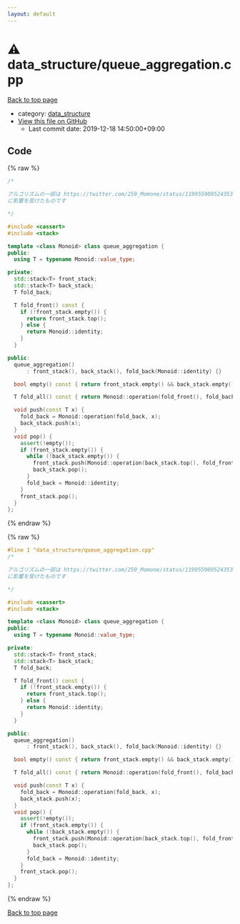 ```yaml
---
layout: default
---
```


<!-- mathjax config similar to math.stackexchange -->
<script type="text/javascript" async
  src="https://cdnjs.cloudflare.com/ajax/libs/mathjax/2.7.5/MathJax.js?config=TeX-MML-AM_CHTML">
</script>
<script type="text/x-mathjax-config">
  MathJax.Hub.Config({
    TeX: { equationNumbers: { autoNumber: "AMS" }},
    tex2jax: {
      inlineMath: [ ['$','$'] ],
      processEscapes: true
    },
    "HTML-CSS": { matchFontHeight: false },
    displayAlign: "left",
    displayIndent: "2em"
  });
</script>

<script type="text/javascript" src="https://cdnjs.cloudflare.com/ajax/libs/jquery/3.4.1/jquery.min.js"></script>
<script src="https://cdn.jsdelivr.net/npm/jquery-balloon-js@1.1.2/jquery.balloon.min.js" integrity="sha256-ZEYs9VrgAeNuPvs15E39OsyOJaIkXEEt10fzxJ20+2I=" crossorigin="anonymous"></script>
<script type="text/javascript" src="../../assets/js/copy-button.js"></script>
<link rel="stylesheet" href="../../assets/css/copy-button.css" />


# :warning: data_structure/queue_aggregation.cpp

<a href="../../index.html">Back to top page</a>

* category: <a href="../../index.html#c8f6850ec2ec3fb32f203c1f4e3c2fd2">data_structure</a>
* <a href="{{ site.github.repository_url }}/blob/master/data_structure/queue_aggregation.cpp">View this file on GitHub</a>
    - Last commit date: 2019-12-18 14:50:00+09:00




## Code

<a id="unbundled"></a>
{% raw %}
```cpp
/*

アルゴリズムの一部は https://twitter.com/259_Momone/status/1199559095243530240
に影響を受けたものです

*/

#include <cassert>
#include <stack>

template <class Monoid> class queue_aggregation {
public:
  using T = typename Monoid::value_type;

private:
  std::stack<T> front_stack;
  std::stack<T> back_stack;
  T fold_back;

  T fold_front() const {
    if (!front_stack.empty()) {
      return front_stack.top();
    } else {
      return Monoid::identity;
    }
  }

public:
  queue_aggregation()
      : front_stack(), back_stack(), fold_back(Monoid::identity) {}

  bool empty() const { return front_stack.empty() && back_stack.empty(); }

  T fold_all() const { return Monoid::operation(fold_front(), fold_back); }

  void push(const T x) {
    fold_back = Monoid::operation(fold_back, x);
    back_stack.push(x);
  }
  void pop() {
    assert(!empty());
    if (front_stack.empty()) {
      while (!back_stack.empty()) {
        front_stack.push(Monoid::operation(back_stack.top(), fold_front()));
        back_stack.pop();
      }
      fold_back = Monoid::identity;
    }
    front_stack.pop();
  }
};
```
{% endraw %}

<a id="bundled"></a>
{% raw %}
```cpp
#line 1 "data_structure/queue_aggregation.cpp"
/*

アルゴリズムの一部は https://twitter.com/259_Momone/status/1199559095243530240
に影響を受けたものです

*/

#include <cassert>
#include <stack>

template <class Monoid> class queue_aggregation {
public:
  using T = typename Monoid::value_type;

private:
  std::stack<T> front_stack;
  std::stack<T> back_stack;
  T fold_back;

  T fold_front() const {
    if (!front_stack.empty()) {
      return front_stack.top();
    } else {
      return Monoid::identity;
    }
  }

public:
  queue_aggregation()
      : front_stack(), back_stack(), fold_back(Monoid::identity) {}

  bool empty() const { return front_stack.empty() && back_stack.empty(); }

  T fold_all() const { return Monoid::operation(fold_front(), fold_back); }

  void push(const T x) {
    fold_back = Monoid::operation(fold_back, x);
    back_stack.push(x);
  }
  void pop() {
    assert(!empty());
    if (front_stack.empty()) {
      while (!back_stack.empty()) {
        front_stack.push(Monoid::operation(back_stack.top(), fold_front()));
        back_stack.pop();
      }
      fold_back = Monoid::identity;
    }
    front_stack.pop();
  }
};
```
{% endraw %}

<a href="../../index.html">Back to top page</a>

